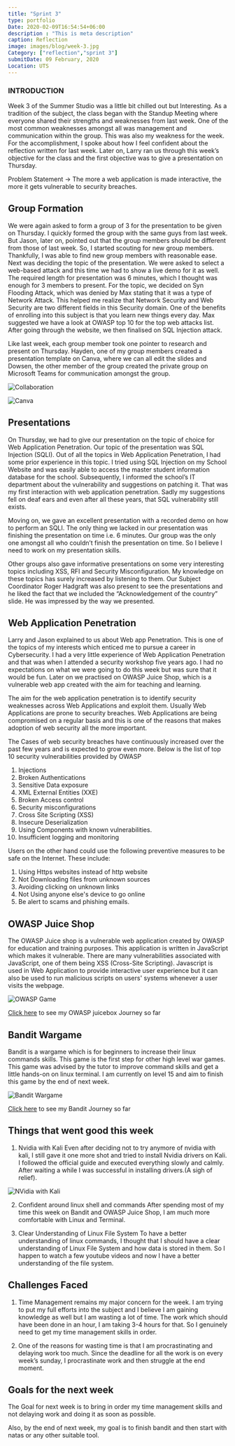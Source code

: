 ```yaml
---
title: "Sprint 3"
type: portfolio
Date: 2020-02-09T16:54:54+06:00
description : "This is meta description"
caption: Reflection
image: images/blog/week-3.jpg
Category: ["reflection","sprint 3"]
submitDate: 09 February, 2020
Location: UTS
---
```

### INTRODUCTION
Week 3 of the Summer Studio was a little bit chilled out but Interesting. As a tradition of the subject, the class began with the Standup Meeting where everyone shared their strengths and weaknesses from last week. One of the most common weaknesses amongst all was management and communication within the group. This was also my weakness for the week. For the accomplishment, I spoke about how I feel confident about the reflection written for last week. Later on, Larry ran us through this week’s objective for the class and the first objective was to give a presentation on Thursday.

Problem Statement -> The more a web application is made interactive, the more it gets vulnerable to security breaches.

## Group Formation
We were again asked to form a group of 3 for the presentation to be given on Thursday. I quickly formed the group with the same guys from last week. But Jason, later on, pointed out that the group members should be different from those of last week. So, I started scouting for new group members. Thankfully, I was able to find new group members with reasonable ease. Next was deciding the topic of the presentation. We were asked to select a web-based attack and this time we had to show a live demo for it as well. The required length for presentation was 6 minutes, which I thought was enough for 3 members to present. For the topic, we decided on Syn Flooding Attack, which was denied by Max stating that it was a type of Network Attack. This helped me realize that Network Security and Web Security are two different fields in this Security domain. One of the benefits of enrolling into this subject is that you learn new things every day. Max suggested we have a look at OWASP top 10 for the top web attacks list. After going through the website, we then finalised on SQL Injection attack.

Like last week, each group member took one pointer to research and present on Thursday. Hayden, one of my group members created a presentation template on Canva, where we can all edit the slides and Dowsen, the other member of the group created the private group on Microsoft Teams for communication amongst the group.

![Collaboration](/images/blog/SQL.PNG)

![Canva](/images/blog/canva.PNG)

## Presentations
On Thursday, we had to give our presentation on the topic of choice for Web Application Penetration. Our topic of the presentation was SQL Injection (SQLI). Out of all the topics in Web Application Penetration, I had some prior experience in this topic. I tried using SQL Injection on my School Website and was easily able to access the master student information database for the school. Subsequently, I informed the school’s IT department about the vulnerability and suggestions on patching it. That was my first interaction with web application penetration. Sadly my suggestions fell on deaf ears and even after all these years, that SQL vulnerability still exists.

Moving on, we gave an excellent presentation with a recorded demo on how to perform an SQLI. The only thing we lacked in our presentation was finishing the presentation on time i.e. 6 minutes. Our group was the only one amongst all who couldn’t finish the presentation on time. So I believe I need to work on my presentation skills.

Other groups also gave informative presentations on some very interesting topics including XSS, RFI and Security Misconfiguration. My knowledge on these topics has surely increased by listening to them. Our Subject Coordinator Roger Hadgraft was also present to see the presentations and he liked the fact that we included the “Acknowledgement of the country” slide. He was impressed by the way we presented.

## Web Application Penetration
Larry and Jason explained to us about Web app Penetration. This is one of the topics of my interests which enticed me to pursue a career in Cybersecurity. I had a very little experience of Web Application Penetration and that was when I attended a security workshop five years ago. I had no expectations on what we were going to do this week but was sure that it would be fun. Later on we practised on OWASP Juice Shop, which is a vulnerable web app created with the aim for teaching and learning. 

The aim for the web application penetration is to identify security weaknesses across Web Applications and exploit them. Usually Web Applications are prone to security breaches. Web Applications are being compromised on a regular basis and this is one of the reasons that makes adoption of web security all the more important.

The Cases of web security breaches have continuously increased over the past few years and is expected to grow even more. Below is the list of top 10 security vulnerabilities provided by OWASP

1. Injections
2. Broken Authentications
3. Sensitive Data exposure
4. XML External Entities (XXE)
5. Broken Access control
6. Security misconfigurations
7. Cross Site Scripting (XSS)
8. Insecure Deserialization
9. Using Components with known vulnerabilities.
10. Insufficient logging and monitoring

Users on the other hand could use the following preventive measures to be safe on the Internet. These include:

1. Using Https websites instead of http website
2. Not Downloading files from unknown sources
3. Avoiding clicking on unknown links
4. Not Using anyone else's device to go online
5. Be alert to scams and phishing emails.

## OWASP Juice Shop
The OWASP Juice shop is a vulnerable web application created by OWASP for education and training purposes. This application is written in JavaScript which makes it vulnerable. There are many vulnerabilities associated with JavaScript, one of them being XSS (Cross-Site Scripting). Javascript is used in Web Application to provide interactive user experience but it can also be used to run malicious scripts on users' systems whenever a user visits the webpage.

![OWASP Game](/images/blog/OWASP-Juice.PNG)


[Click here](/blog/owasp_juicebox) to see my OWASP juicebox Journey so far


## Bandit Wargame
Bandit is a wargame which is for beginners to increase their linux commands skills. This game is the first step for other high level war games. This game was advised by the tutor to improve command skills and get a little hands-on on linux terminal. I am currently on level 15 and aim to finish this game by the end of next week.

![Bandit Wargame](/images/blog/bandit.PNG)

[Click here](/blog/bandit) to see my Bandit Journey so far

## Things that went good this week
1. Nvidia with Kali
Even after deciding not to try anymore of nvidia with kali, I still gave it one more shot and tried to install Nvidia drivers on Kali. I followed the official guide and executed everything slowly and calmly. After waiting a while I was successful in installing drivers.(A sigh of relief).

![NVidia with Kali](/images/blog/NVidia-Kali.png)

2. Confident around linux shell and commands
After spending most of my time this week on Bandit and OWASP Juice Shop, I am much more comfortable with Linux and Terminal.

3. Clear Understanding of Linux File System
To have a better understanding of linux commands, I thought that I should have a clear understanding of Linux File System and how data is stored in them. So I happen to watch a few youtube videos and now I have a better understanding of the file system.

## Challenges Faced
1. Time Management remains my major concern for the week. I am trying to put my full efforts into the subject and I believe I am gaining knowledge as well but I am wasting a lot of time. The work which should have been done in an hour, I am taking 3-4 hours for that. So I genuinely need to get my time management skills in order.

2. One of the reasons for wasting time is that I am procrastinating and delaying work too much. Since the deadline for all the work is on every week’s sunday, I procrastinate work and then struggle at the end moment.

## Goals for the next week
The Goal for next week is to bring in order my time management skills and not delaying work and doing it as soon as possible.

Also, by the end of next week, my goal is to finish bandit and then start with natas or any other suitable tool.